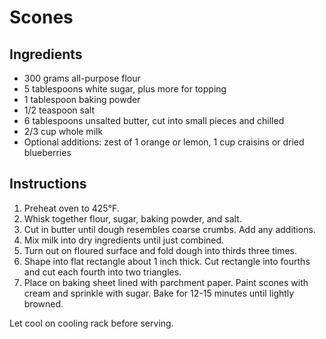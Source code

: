 # Scones

## Ingredients

- 300 grams all-purpose flour
- 5 tablespoons white sugar, plus more for topping
- 1 tablespoon baking powder
- 1/2 teaspoon salt
- 6 tablespoons unsalted butter, cut into small pieces and chilled
- 2/3 cup whole milk
- Optional additions: zest of 1 orange or lemon, 1 cup craisins or dried blueberries

## Instructions

1. Preheat oven to 425°F.
2. Whisk together flour, sugar, baking powder, and salt.
3. Cut in butter until dough resembles coarse crumbs. Add any additions.
4. Mix milk into dry ingredients until just combined.
5. Turn out on floured surface and fold dough into thirds three times.
6. Shape into flat rectangle about 1 inch thick. Cut rectangle into fourths and cut each fourth into two triangles.
7. Place on baking sheet lined with parchment paper. Paint scones with cream and sprinkle with sugar. Bake for 12-15 minutes until lightly browned.

Let cool on cooling rack before serving.
